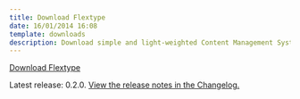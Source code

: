 ```yaml
---
title: Download Flextype
date: 16/01/2014 16:08
template: downloads
description: Download simple and light-weighted Content Management System written in PHP
---
```


<a href="https://github.com/flextype/flextype/releases/download/v0.2.0/flextype-0.2.0.zip" class="btn btn btn-outline-dark btn-download-flextype no-margin">Download Flextype</a>  

Latest release: 0.2.0. [View the release notes in the Changelog.](https://github.com/flextype/flextype/blob/master/CHANGELOG.md)
